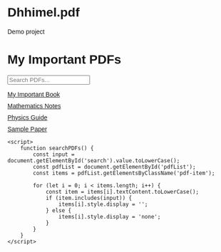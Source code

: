 # Dhhimel.pdf
Demo project
<!DOCTYPE html>
<html lang="en">
<head>
    <meta charset="UTF-8">
    <meta name="viewport" content="width=device-width, initial-scale=1.0">
    <title>My PDF Collection</title>
    <style>
        body { font-family: Arial, sans-serif; }
        .pdf-list { list-style: none; padding: 0; }
        .pdf-item { margin-bottom: 10px; }
    </style>
</head>
<body>
    <h1>My Important PDFs</h1>
    <input type="text" id="search" placeholder="Search PDFs..." onkeyup="searchPDFs()">
    <ul id="pdfList" class="pdf-list">
        <!-- Ekhane nijer PDF link boshao -->
        <li class="pdf-item"><a href="pdfs/my_important_book.pdf" target="_blank">My Important Book</a></li>
        <li class="pdf-item"><a href="pdfs/mathematics_notes.pdf" target="_blank">Mathematics Notes</a></li>
        <li class="pdf-item"><a href="pdf.com" target="_blank">Physics Guide</a></li>
        <li class="pdf-item"><a href="pdfs/sample_paper.pdf" target="_blank">Sample Paper</a></li>
        <!-- Aro link add koro -->
    </ul>

    <script>
        function searchPDFs() {
            const input = document.getElementById('search').value.toLowerCase();
            const pdfList = document.getElementById('pdfList');
            const items = pdfList.getElementsByClassName('pdf-item');

            for (let i = 0; i < items.length; i++) {
                const item = items[i].textContent.toLowerCase();
                if (item.includes(input)) {
                    items[i].style.display = '';
                } else {
                    items[i].style.display = 'none';
                }
            }
        }
    </script>
</body>
</html>

